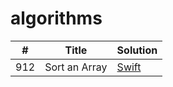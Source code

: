 # algorithms

| \# | Title         | Solution   |
| --- | ------------- | ---------- |
| 912 | Sort an Array | [Swift][1] |

[1]:	./sort.swift